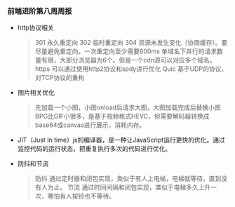 ### 前端进阶第八周周报

* http协议相关
  > 301 永久重定向 302 临时重定向 304 资源未发生变化（协商缓存）。要尽量避免重定向，一次重定向至少需要600ms
  > 单域名下并行的请求数量有限，大部分浏览器为6个。但是一个cdn源可以对应多个域名。
  > https 可以通过使用http2协议和spdy进行优化
  > Quic 基于UDP的协议，对TCP协议的重构

* 图片相关优化
  > 先加载一个小图，小图onload后请求大图，大图加载完成后替换小图
  > BPG比GIF小很多，是基于视频格式HEVC，但需要解码器转换成base64或canvas进行展示，消耗内存。

* JIT（Just In time）js的编译器，是一种让JavaScript运行更快的优化。通过监控代码的运行状态，把重复执行多次的代码进行优化。

* 防抖和节流
  > 防抖 通过定时器和闭包实现，类似于有人上电梯，电梯就等待，直到没有人为止。
  > 节流 通过时间间隔和闭包实现，类似于电梯多久上升一次，哪怕有人按铃也不等待。